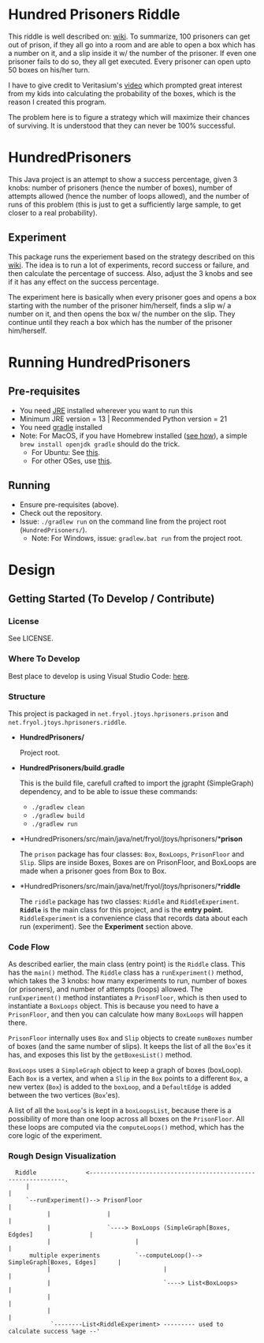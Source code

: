 # Hundred Prisoners Riddle
This riddle is well described on: [wiki](https://en.wikipedia.org/wiki/100_prisoners_problem). To summarize, 100 prisoners can get out of prison, if they all go into a room and are able to open a box which has a number on it, and a slip inside it w/ the number of the prisoner. If even one prisoner fails to do so, they all get executed. Every prisoner can open upto 50 boxes on his/her turn.

I have to give credit to Veritasium's [video](https://www.youtube.com/watch?v=iSNsgj1OCLA) which prompted great interest from my kids into calculating the probability of the boxes, which is the reason I created this program.

The problem here is to figure a strategy which will maximize their chances of surviving. It is understood that they can never be 100% successful.

# HundredPrisoners

This Java project is an attempt to show a success percentage, given 3 knobs: number of prisoners (hence the number of boxes), number of attempts allowed (hence the number of loops allowed), and the number of runs of this problem (this is just to get a sufficiently large sample, to get closer to a real probability).

## Experiment
This package runs the experiement based on the strategy described on this [wiki](https://en.wikipedia.org/wiki/100_prisoners_problem). The idea is to run a lot of experiments, record success or failure, and then calculate the percentage of success. Also, adjust the 3 knobs and see if it has any effect on the success percentage.

The experiment here is basically when every prisoner goes and opens a box starting with the number of the prisoner him/herself, finds a slip w/ a number on it, and then opens the box w/ the number on the slip. They continue until they reach a box which has the number of the prisoner him/herself.

# Running HundredPrisoners

## Pre-requisites

 * You need [JRE](https://www.java.com/en/download/manual.jsp) installed wherever you want to run this
 * Minimum JRE version = 13 | Recommended Python version = 21
 * You need [gradle](https://gradle.org/) installed 
 * Note: For MacOS, if you have Homebrew installed ([see how](https://brew.sh/)), a simple `brew install openjdk gradle` should do the trick.
   * For Ubuntu: See [this](https://linuxize.com/post/how-to-install-gradle-on-ubuntu-20-04/).
   * For other OSes, use [this](https://duckduckgo.com).

## Running

 * Ensure pre-requisites (above).
 * Check out the repository.
 * Issue: `./gradlew run` on the command line from the project root (`HundredPrisoners/`).
   * Note: For Windows, issue: `gradlew.bat run` from the project root.

# Design

## Getting Started (To Develop / Contribute)

### License

See LICENSE.

### Where To Develop

Best place to develop is using Visual Studio Code: [here](https://code.visualstudio.com/).

### Structure

This project is packaged in `net.fryol.jtoys.hprisoners.prison` and `net.fryol.jtoys.hprisoners.riddle`.

 * **HundredPrisoners/**
   
   Project root.
 
 * **HundredPrisoners/build.gradle**

   This is the build file, carefull crafted to import the jgrapht (SimpleGraph) dependency, and to be able to issue these commands:
   * `./gradlew clean`
   * `./gradlew build`
   * `./gradlew run`

 * *HundredPrisoners/src/main/java/net/fryol/jtoys/hprisoners/***prison**
 
   The `prison` package has four classes: `Box`, `BoxLoops`, `PrisonFloor` and `Slip`. Slips are inside Boxes, Boxes are on PrisonFloor, and BoxLoops are made when a prisoner goes from Box to Box.

 * *HundredPrisoners/src/main/java/net/fryol/jtoys/hprisoners/***riddle**
 
   The `riddle` package has two classes: `Riddle` and `RiddleExperiment`. **`Riddle`** is the main class for this project, and is the **entry point.** `RiddleExperiment` is a convenience class that records data about each run (experiment). See the **Experiment** section above.

### Code Flow
As described earlier, the main class (entry point) is the `Riddle` class. This has the `main()` method. The `Riddle` class has a `runExperiment()` method, which takes the 3 knobs: how many experiments to run, number of boxes (or prisoners), and number of attempts (loops) allowed. The `runExperiment()` method instantiates a `PrisonFloor`, which is then used to instantiate a `BoxLoops` object. This is because you need to have a `PrisonFloor`, and then you can calculate how many `BoxLoops` will happen there.

`PrisonFloor` internally uses `Box` and `Slip` objects to create `numBoxes` number of boxes (and the same number of slips). It keeps the list of all the `Box`'es it has, and exposes this list by the `getBoxesList()` method.

`BoxLoops` uses a `SimpleGraph` object to keep a graph of boxes (boxLoop). Each `Box` is a vertex, and when a `Slip` in the `Box` points to a different `Box`, a new vertex (`Box`) is added to the `boxLoop`, and a `DefaultEdge` is added between the two vertices (`Box`'es).

A list of all the `boxLoop`'s is kept in a `boxLoopsList`, because there is a possibility of more than one loop across all boxes on the `PrisonFloor`. All these loops are computed via the `computeLoops()` method, which has the core logic of the experiment.


### Rough Design Visualization
```
  Riddle              <---------------------------------------------------------------.
     |                                                                                 |
     `--runExperiment()--> PrisonFloor                                                 |
           |                |                                                          |
           |                `----> BoxLoops (SimpleGraph[Boxes, Edgdes]                |
           |                        |                                                  |
      multiple experiments          `--computeLoop()--> SimpleGraph[Boxes, Edges]      |
           |                                |                                          |
           |                                `----> List<BoxLoops>                      |
           |                                                                           |
           |                                                                           |
            `--------List<RiddleExperiment> --------- used to calculate success %age --'
```
